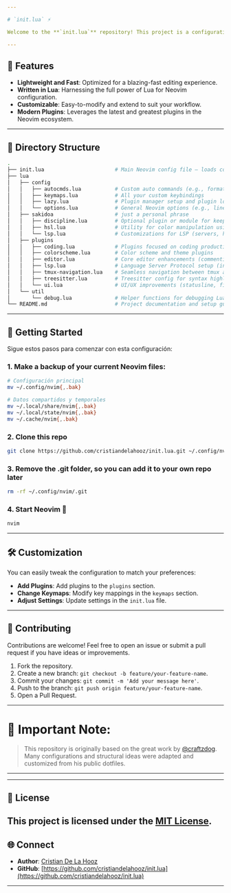 ```yaml
---

# `init.lua` ⚡

Welcome to the **`init.lua`** repository! This project is a configuration file for Neovim, written in Lua, to supercharge your development experience. 🚀

---
```


## 🌟 Features

- **Lightweight and Fast**: Optimized for a blazing-fast editing experience.
- **Written in Lua**: Harnessing the full power of Lua for Neovim configuration.
- **Customizable**: Easy-to-modify and extend to suit your workflow.
- **Modern Plugins**: Leverages the latest and greatest plugins in the Neovim ecosystem.

---

## 📂 Directory Structure
``` bash
.
├── init.lua                       # Main Neovim config file – loads core setup and plugins
├── lua
│   ├── config
│   │   ├── autocmds.lua           # Custom auto commands (e.g., format on save, highlight yank)
│   │   ├── keymaps.lua            # All your custom keybindings
│   │   ├── lazy.lua               # Plugin manager setup and plugin loading logic
│   │   └── options.lua            # General Neovim options (e.g., line numbers, tabs, UI)
│   ├── sakidoa                    # just a personal phrase
│   │   ├── discipline.lua         # Optional plugin or module for keeping code discipline (e.g., WIP features)
│   │   ├── hsl.lua                # Utility for color manipulation using HSL values
│   │   └── lsp.lua                # Customizations for LSP (servers, handlers, etc.)
│   ├── plugins
│   │   ├── coding.lua             # Plugins focused on coding productivity (e.g., snippets, autocomplete)
│   │   ├── colorscheme.lua        # Color scheme and theme plugins
│   │   ├── editor.lua             # Core editor enhancements (commenting, indenting, etc.)
│   │   ├── lsp.lua                # Language Server Protocol setup (installers, configs)
│   │   ├── tmux-navigation.lua    # Seamless navigation between tmux and Neovim splits
│   │   ├── treesitter.lua         # Treesitter config for syntax highlighting and parsing
│   │   └── ui.lua                 # UI/UX improvements (statusline, filetree, notifications)
│   └── util
│       └── debug.lua              # Helper functions for debugging Lua/Nvim configurations
└── README.md                      # Project documentation and setup guide
```
---

## 🚀 Getting Started

Sigue estos pasos para comenzar con esta configuración:

### 1. Make a backup of your current Neovim files:

```bash
# Configuración principal
mv ~/.config/nvim{,.bak}

# Datos compartidos y temporales
mv ~/.local/share/nvim{,.bak}
mv ~/.local/state/nvim{,.bak}
mv ~/.cache/nvim{,.bak}
```

### 2. Clone this repo

```bash
git clone https://github.com/cristiandelahooz/init.lua.git ~/.config/nvim
```

### 3. Remove the .git folder, so you can add it to your own repo later

```bash
rm -rf ~/.config/nvim/.git
```

### 4. Start Neovim 🚀

```bash
nvim
```

---

## 🛠️ Customization

You can easily tweak the configuration to match your preferences:

- **Add Plugins**: Add plugins to the `plugins` section.
- **Change Keymaps**: Modify key mappings in the `keymaps` section.
- **Adjust Settings**: Update settings in the `init.lua` file.

---

## 🤝 Contributing

Contributions are welcome! Feel free to open an issue or submit a pull request if you have ideas or improvements.

1. Fork the repository.
2. Create a new branch: `git checkout -b feature/your-feature-name`.
3. Commit your changes: `git commit -m 'Add your message here'`.
4. Push to the branch: `git push origin feature/your-feature-name`.
5. Open a Pull Request.
---
# 📌 **Important Note:**  
> This repository is originally based on the great work by [@craftzdog](https://github.com/craftzdog/dotfiles-public).  
> Many configurations and structural ideas were adapted and customized from his public dotfiles.
---
---
## 📄 License

This project is licensed under the [MIT License](LICENSE).
---

## 🌐 Connect

- **Author**: [Cristian De La Hooz](https://github.com/cristiandelahooz)
- **GitHub**: [https://github.com/cristiandelahooz/init.lua](https://github.com/cristiandelahooz/init.lua)

---

